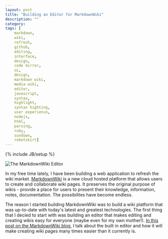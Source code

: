 ```yaml
---
layout: post
title: "Building an Editor for MarkdownWiki"
description: ""
category: 
tags: [
	markdown,
	wiki,
	refresh,
	github,
	editing,
	interface,
	design,
	code mirror,
	ui,
	design,
	markdown wiki,
	media wiki,
	editor,
	javascript,
	syntax,
	highlight,
	syntax highting,
	user experience,
	nodejs,
	html,
	parsing,
	ruby,
	sundown,
	robotskirt]
---
```

{% include JB/setup %}

![The MarkdownWiki Editor](http://blog.markdownwiki.com/assets/markdownwiki_editor_preview.png)

In my free time lately, I have been building a web application to refresh the wiki market. [MarkdownWiki](http://markdownwiki.com) is a new cloud hosted platform that allows users to create and collaborate wiki pages. It preserves the original purpose of wikis - provide a place for users to present their knowledge, information, notes, documentation. The possibilites have become endless. 

The reason I started building MarkdownWiki was to build a wiki platform that was up-to-date with today's latest and greatest technologies. The first thing that I decied to start with was building an editor that makes editing and creating wikis easy for everyone (maybe even for my own mother!). [In this post on the MarkdownWiki blog](http://blog.markdownwiki.com/2012/05/25/refreshing-wiki-editing-with-markdown/), I talk about the built in editor and how it will make creating wiki pages many times easier than it currently is.
